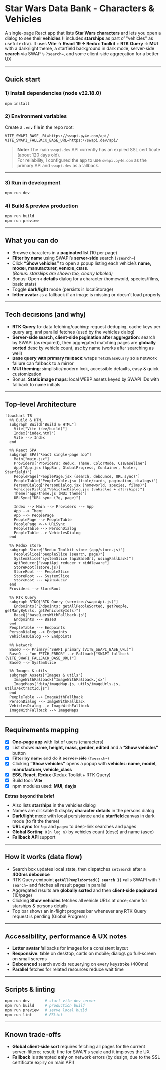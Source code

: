 # Star Wars Data Bank - Characters & Vehicles

A single-page React app that lists **Star Wars characters** and lets you open a dialog to see their **vehicles** (I included **starships** as part of "vehicles" as useful extra). It uses **Vite → React 19 → Redux Toolkit + RTK Query → MUI** with a dark/light theme, a starfield background in dark mode, server-side **search** via SWAPI’s `?search=`, and some client-side aggregation for a better UX

---

## Quick start

### 1) Install dependencies (node v22.18.0)

```bash
npm install
```

### 2) Environment variables

Create a `.env` file in the repo root:

```
VITE_SWAPI_BASE_URL=https://swapi.py4e.com/api/
VITE_SWAPI_FALLBACK_BASE_URL=https://swapi.dev/api/
```

> **Note:** The main `swapi.dev` API currently has an expired SSL certificate (about 120 days old).  
> For reliability, I configured the app to use `swapi.py4e.com` as the primary API and `swapi.dev` as a fallback.

---

### 3) Run in development

```bash
npm run dev
```

### 4) Build & preview production

```bash
npm run build
npm run preview
```

---

## What you can do

- Browse characters in a **paginated** list (10 per page)
- **Filter by name** using SWAPI’s **server-side** search (`?search=`)
- Click **“Show vehicles”** to open a popup listing each vehicle’s **name, model, manufacturer, vehicle_class**.  
  _(Bonus: starships are shown too, clearly labeled)_
- Bonus: Open a **details** dialog for a character (homeworld, species/films, basic stats)
- Toggle **dark/light** mode (persists in localStorage)
- **letter avatar** as a fallback if an image is missing or doesn't load properly

---

## Tech decisions (and why)

- **RTK Query** for data fetching/caching: request deduping, cache keys per query arg, and parallel fetches (used by the vehicles dialog)
- **Server-side search, client-side pagination after aggregation**: search by SWAPI (as required), then aggregated matching pages are **globally sorted** desc by vehicle count, asc by name (works after searching as well)
- **Base query with primary fallback**: wraps `fetchBaseQuery` so a network failure can fallback to a mirror
- **MUI theming**: simplistic/modern look, accessible defaults, easy & quick customization
- Bonus: **Static image maps**: local WEBP assets keyed by SWAPI IDs with fallback to name initials

---

## Top-level Architecture

```mermaid
flowchart TB
  %% Build & HTML
  subgraph Build["Build & HTML"]
    Vite["Vite (dev/build)"]
    Index["index.html"]
    Vite --> Index
  end

  %% React SPA
  subgraph SPA["React single-page app"]
    Main["main.jsx"]
    Providers["Providers: Redux, Theme, ColorMode, CssBaseline"]
    App["App.jsx (AppBar, GlobalProgress, Container, Footer, Starfield)"]
    PeoplePage["PeoplePage.jsx (search, debounce, URL sync)"]
    PeopleTable["PeopleTable.jsx (table/cards, pagination, dialogs)"]
    PersonDialog["PersonDialog.jsx (homeworld, species, films)"]
    VehiclesDialog["VehiclesDialog.jsx (vehicles + starships)"]
    Theme["app/theme.js (MUI theme)"]
    URLSync["URL sync (?q, page)"]

    Index --> Main --> Providers --> App
    App --> Theme
    App --> PeoplePage
    PeoplePage --> PeopleTable
    PeoplePage <--> URLSync
    PeopleTable --> PersonDialog
    PeopleTable --> VehiclesDialog
  end

  %% Redux store
  subgraph Store["Redux Toolkit store (app/store.js)"]
    PeopleSlice["peopleSlice (search, page)"]
    SystemSlice["systemSlice (apiBaseUrl, usingFallback)"]
    ApiReducer["swapiApi reducer + middleware"]
    StoreRoot[(store.js)]
    StoreRoot --- PeopleSlice
    StoreRoot --- SystemSlice
    StoreRoot --- ApiReducer
  end
  Providers --> StoreRoot

  %% RTK Query
  subgraph RTKQ["RTK Query (services/swapiApi.js)"]
    Endpoints["Endpoints: getAllPeopleSorted, getPeople, getManyByUrls, getVehicleById(s)"]
    BaseQ["baseQueryWithFallback.js"]
    Endpoints --> BaseQ
  end
  PeopleTable --> Endpoints
  PersonDialog --> Endpoints
  VehiclesDialog --> Endpoints

  %% Network
  BaseQ --> Primary["SWAPI primary (VITE_SWAPI_BASE_URL)"]
  BaseQ -. "on FETCH_ERROR" .-> Fallback["SWAPI fallback (VITE_SWAPI_FALLBACK_BASE_URL)"]
  BaseQ --> SystemSlice

  %% Images & utils
  subgraph Assets["Images & utils"]
    ImageWithFallback["ImageWithFallback.jsx"]
    ImageMaps["data/imageMap.js, utils/imageUrls.js, utils/extractId.js"]
  end
  PeopleTable --> ImageWithFallback
  PersonDialog --> ImageWithFallback
  VehiclesDialog --> ImageWithFallback
  ImageWithFallback --> ImageMaps
```

---

## Requirements mapping

- [x] **One-page app** with list of users (characters)
- [x] List shows **name, height, mass, gender, edited** and a **“Show vehicles”** button
- [x] **Filter by name** and do it **server-side** (`?search=`)
- [x] Clicking **“Show vehicles”** opens a popup with **vehicles: name, model, manufacturer, vehicle_class**
- [x] **ES6**, **React**, **Redux** (Redux Toolkit + RTK Query)
- [x] Build tool: **Vite**
- [x] npm modules used: **MUI**, **dayjs**

**Extras beyond the brief**

- Also lists **starships** in the vehicles dialog
- Names are clickable & display **character details** in the persons dialog
- **Dark/light** mode with local persistence and a **starfield** canvas in dark mode (to fit the theme)
- **URL sync** for `?q=` and `page=` to deep-link searches and pages
- **Global Sorting**: `O(n log n)` by vehicles count (desc) and name (asce)
- **Fallback API** support

---

## How it works (data flow)

- Search box updates local state, then dispatches `setSearch` after a **400ms debounce**
- RTK Query endpoint **`getAllPeopleSorted({ search })`** calls SWAPI with `?search=` and fetches all result pages in parallel
- Aggregated results are **globally sorted** and then **client-side paginated** (10/page)
- Clicking **Show vehicles** fetches all vehicle URLs at once; same for starships & persons details
- Top bar shows an in-flight progress bar whenever any RTK Query request is pending (Global Progress)

---

## Accessibility, performance & UX notes

- **Letter avatar** fallbacks for images for a consistent layout
- **Responsive**: table on desktop, cards on mobile; dialogs go full-screen on small screens
- **Debounced** search avoids requerying on every keystroke (400ms)
- **Parallel** fetches for related resources reduce wait time

---

## Scripts & linting

```bash
npm run dev       # start vite dev server
npm run build     # production build
npm run preview   # serve local build
npm run lint      # ESLint
```

---

## Known trade-offs

- **Global client-side sort** requires fetching all pages for the current server-filtered result; fine for SWAPI's scale and it improves the UX
- **Fallback** is attempted **only** on network errors (by design, due to the SSL certificate expiry on main API)
